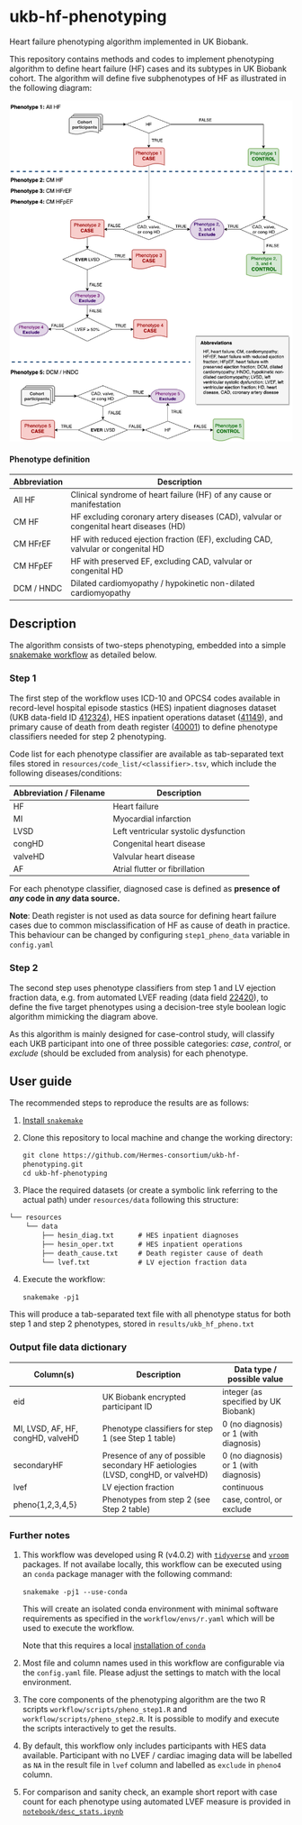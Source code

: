 # ukb-hf-phenotyping
Heart failure phenotyping algorithm implemented in UK Biobank.

This repository contains methods and codes to implement phenotyping algorithm to define heart failure (HF) cases and its subtypes in UK Biobank cohort.
The algorithm will define five subphenotypes of HF as illustrated in the following diagram:

![](img/hf_algorithm.png)

#### Phenotype definition

| Abbreviation           | Description                                                     |
|------------|-----------------------------------------------------|
| All HF     | Clinical syndrome of heart failure (HF) of any cause or manifestation |
| CM HF      | HF excluding coronary artery diseases (CAD), valvular or congenital heart diseases (HD)         |
| CM HFrEF   | HF with reduced ejection fraction (EF), excluding CAD, valvular or congenital HD      |
| CM HFpEF   | HF with preserved EF, excluding CAD, valvular or congenital HD      |
| DCM / HNDC | Dilated cardiomyopathy / hypokinetic non-dilated cardiomyopathy    |

## Description

The algorithm consists of two-steps phenotyping, embedded into a simple [snakemake workflow](https://snakemake.readthedocs.io/en/stable/) as detailed below.

### Step 1

The first step of the workflow uses ICD-10 and OPCS4 codes available in record-level hospital episode stastics (HES) inpatient diagnoses dataset (UKB data-field ID [412324](http://biobank.ndph.ox.ac.uk/ukb/field.cgi?id=41234)), HES inpatient operations dataset ([41149](http://biobank.ndph.ox.ac.uk/ukb/field.cgi?id=41149)), and primary cause of death from death register ([40001](http://biobank.ndph.ox.ac.uk/ukb/field.cgi?id=40001)) to define phenotype classifiers needed for step 2 phenotyping.

Code list for each phenotype classifier are available as tab-separated text files stored in `resources/code_list/<classifier>.tsv`, which include the following diseases/conditions:

| Abbreviation / Filename | Description                           |
|-------------------------|---------------------------------------|
| HF                      | Heart failure                         |
| MI                      | Myocardial infarction                 |
| LVSD                    | Left ventricular systolic dysfunction |
| congHD                  | Congenital heart disease              |
| valveHD                 | Valvular heart disease                |
| AF                      | Atrial flutter or fibrillation        |

For each phenotype classifier, diagnosed case is defined as **presence of *any* code in *any* data source.**

**Note**: Death register is not used as data source for defining heart failure cases due to common misclassification of HF as cause of death in practice. This behaviour can be changed by configuring `step1_pheno_data` variable in `config.yaml`


### Step 2

The second step uses phenotype classifiers from step 1 and LV ejection fraction data, e.g. from automated LVEF reading (data field [22420](http://biobank.ndph.ox.ac.uk/ukb/field.cgi?id=22420)), to define the five target phenotypes using a decision-tree style boolean logic algorithm mimicking the diagram above.

As this algorithm is mainly designed for case-control study, will classify each UKB participant into one of three possible categories: *case*, *control*, or *exclude* (should be excluded from analysis) for each phenotype.


## User guide

The recommended steps to reproduce the results are as follows:
1. [Install `snakemake`](https://snakemake.readthedocs.io/en/stable/getting_started/installation.html)
2. Clone this repository to local machine and change the working directory:

    ```
    git clone https://github.com/Hermes-consortium/ukb-hf-phenotyping.git
    cd ukb-hf-phenotyping
    ```
3. Place the required datasets (or create a symbolic link referring to the actual path) under `resources/data` following this structure:

```
└── resources
    └── data
        ├── hesin_diag.txt      # HES inpatient diagnoses
        ├── hesin_oper.txt      # HES inpatient operations
        ├── death_cause.txt     # Death register cause of death
        └── lvef.txt            # LV ejection fraction data
```

4. Execute the workflow:

    `snakemake -pj1`

This will produce a tab-separated text file with all phenotype status for both step 1 and step 2 phenotypes, stored in `results/ukb_hf_pheno.txt`

### Output file data dictionary

| Column(s)                    | Description                                                                     | Data type / possible value             |
|------------------------------|---------------------------------------------------------------------------------|----------------------------------------|
| eid                          | UK Biobank encrypted participant ID                                             | integer (as specified by UK Biobank)   |
| MI, LVSD, AF, HF, congHD, valveHD | Phenotype classifiers for step 1 (see Step 1 table)                             | 0 (no diagnosis) or 1 (with diagnosis) |
| secondaryHF                  | Presence of any of possible secondary HF aetiologies (LVSD, congHD, or valveHD) | 0 (no diagnosis) or 1 (with diagnosis) |
| lvef                         | LV ejection fraction                                                            | continuous                             |
| pheno{1,2,3,4,5}             | Phenotypes from step 2 (see Step 2 table)                                       | case, control, or exclude              |

### Further notes
1. This workflow was developed using R (v4.0.2) with [`tidyverse`](https://www.tidyverse.org/) and [`vroom`](https://vroom.r-lib.org/reference/vroom.html) packages.
If not availabe locally, this workflow can be executed using an `conda` package manager with the following command:

    `snakemake -pj1 --use-conda`

    This will create an isolated conda environment with minimal software requirements as specified in the `workflow/envs/r.yaml` which will be used to execute the workflow.

    Note that this requires a local [installation of `conda`](https://docs.conda.io/projects/conda/en/latest/user-guide/install/index.html)

2. Most file and column names used in this workflow are configurable via the `config.yaml` file. Please adjust the settings to match with the local environment.

3. The core components of the phenotyping algorithm are the two R scripts `workflow/scripts/pheno_step1.R` and `workflow/scripts/pheno_step2.R`.
It is possible to modify and execute the scripts interactively to get the results.

4. By default, this workflow only includes participants with HES data available.
Participant with no LVEF / cardiac imaging data will be labelled as `NA` in the result file in `lvef` column and labelled as `exclude` in `pheno4` column. 

5. For comparison and sanity check, an example short report with case count for each phenotype using automated LVEF measure is provided in [`notebook/desc_stats.ipynb`](notebook/desc_stats.ipynb)
